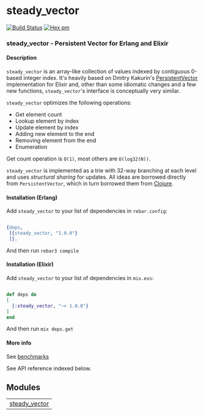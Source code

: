 

# steady_vector #

[![Build Status](https://travis-ci.org/g-andrade/steady_vector.png?branch=master)](https://travis-ci.org/g-andrade/steady_vector)
[![Hex pm](http://img.shields.io/hexpm/v/steady_vector.svg?style=flat)](https://hex.pm/packages/steady_vector)


### <a name="steady_vector_-_Persistent_Vector_for_Erlang_and_Elixir">steady_vector - Persistent Vector for Erlang and Elixir</a> ###


#### <a name="Description">Description</a> ####

`steady_vector` is an array-like collection of values indexed by contiguous 0-based integer index. It's heavily based on Dmitry Kakurin's [PersistentVector](https://github.com/Dimagog/persistent_vector) implementation for Elixir and, other than some idiomatic changes and a few new functions, `steady_vector`'s interface is conceptually very similar.

`steady_vector` optimizes the following operations:
* Get element count
* Lookup element by index
* Update element by index
* Adding new element to the end
* Removing element from the end
* Enumeration

Get count operation is `O(1)`, most others are `O(log32(N))`.

`steady_vector` is implemented as a trie with 32-way branching at each level and uses *structural sharing* for updates.
All ideas are borrowed directly from `PersistentVector`, which in turn borrowed them from [Clojure](http://hypirion.com/musings/understanding-persistent-vector-pt-1).


#### <a name="Installation_(Erlang)">Installation (Erlang)</a> ####

Add `steady_vector` to your list of dependencies in `rebar.config`:

```erlang

{deps,
 [{steady_vector, "1.0.0"}
 ]}.

```

And then run `rebar3 compile`


#### <a name="Installation_(Elixir)">Installation (Elixir)</a> ####

Add `steady_vector` to your list of dependencies in `mix.exs`:

```elixir

def deps do
[
  {:steady_vector, "~> 1.0.0"}
]
end

```

And then run `mix deps.get`


#### <a name="More_info">More info</a> ####

See [benchmarks](https://github.com/g-andrade/steady_vector/blob/master/benchmarks/html/latest/)

See API reference indexed below.


## Modules ##


<table width="100%" border="0" summary="list of modules">
<tr><td><a href="steady_vector.md" class="module">steady_vector</a></td></tr></table>

